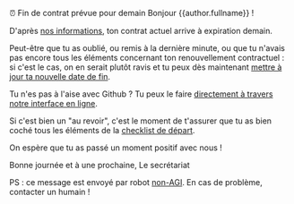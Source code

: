 ⏰ Fin de contrat prévue pour demain
Bonjour {{author.fullname}} !

D'après [nos informations](https://beta.gouv.fr/communaute/), ton contrat actuel arrive à expiration demain.

Peut-être que tu as oublié, ou remis à la dernière minute, ou que tu n'avais pas encore tous les éléments concernant ton renouvellement contractuel : si c'est le cas, on en serait plutôt ravis et tu peux dès maintenant [mettre à jour ta nouvelle date de fin](https://github.com/betagouv/beta.gouv.fr/edit/master/content/_authors/{{author.id}}.md).

Tu n'es pas à l'aise avec Github ? Tu peux le faire [directement à travers notre interface en ligne](https://beta.gouv.fr/admin/).

Si c'est bien un "au revoir", c'est le moment de t'assurer que tu as bien coché tous les éléments de la [checklist de départ](https://github.com/betagouv/beta.gouv.fr/wiki/Au-revoir).

On espère que tu as passé un moment positif avec nous !

Bonne journée et à une prochaine,
Le secrétariat

PS : ce message est envoyé par robot [non-AGI](https://en.wikipedia.org/wiki/Artificial_general_intelligence). En cas de problème, contacter un humain !
